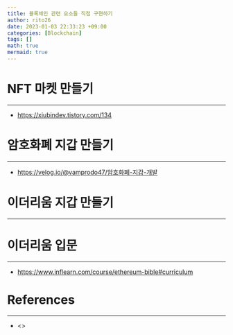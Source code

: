 ```yaml
--- 
title: 블록체인 관련 요소들 직접 구현하기 
author: rito26 
date: 2023-01-03 22:33:23 +09:00 
categories: [Blockchain] 
tags: [] 
math: true 
mermaid: true 
--- 
```


# NFT 마켓 만들기
--- 
- <https://xiubindev.tistory.com/134>



# 암호화폐 지갑 만들기
---
- <https://velog.io/@vamprodo47/암호화폐-지갑-개발>


# 이더리움 지갑 만들기
---



# 이더리움 입문
---
- <https://www.inflearn.com/course/ethereum-bible#curriculum>



<!------------------------------------------------------------------> 

# References
--- 
- <> 

